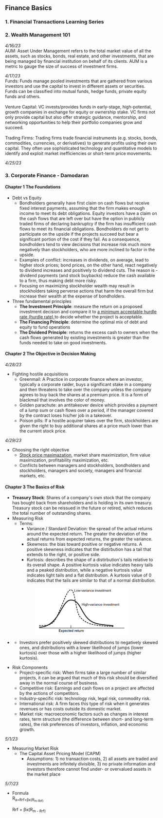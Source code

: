 ## Finance Basics

### 1. Financial Transactions Learning Series

### 2. Wealth Management 101 <br>
*4/16/23* <br>
AUM: Asset Under Management refers to the total market value of all the assets, such as stocks, bonds, real estate, and other investments, that are being managed by financial institution on behalf of its clients. AUM is a metric to gauge the size of success of investment firms.

*4/17/23* <br>
Funds: Funds manage pooled investments that are gathered from various investors and use the capital to invest in different assets or securities. Funds can be classified into mutual funds, hedge funds, private equity funds and others. <br> <br>
Venture Capital: VC invests/provides funds in early-stage, high-potential, growth companies in exchange for equity or ownership stake. VC firms not only provide capital but also offer strategic guidance, mentorship, and networking opportunities to help their portfolio companies grow and succeed. <br><br>
Trading Firms: Trading firms trade financial instruments (e.g. stocks, bonds, commodities, currencies, or derivatives) to generate profits using their own capital. They often use sophisticated technology and quantitative models to identify and exploit market inefficiencies or short-term price movements. <br>

*4/25/23*
### 3. Corporate Finance - Damodaran
#### Chapter 1 The Foundations
* Debt vs Equity <br/>
  - Bondholders generally have first claim on cash flows but receive fixed interest payments, assuming that the firm makes enough income to meet its debt obligations. Equity investors have a claim on the cash flows that are left over but have the option in publicly traded firms of declaring bankruptcy if the firm has insufficient cash flows to meet its financial obligations. Bondholders do not get to participate on the upside if the projects succeed but bear a significant portion of the cost if they fail. As a consequence, bondholders tend to view decisions that increase risk much more negatively than stockholders, who are more inclined to factor
in the upside.
  - Examples of conflict: increases in dividends, on average, lead to higher stock prices; bond prices, on the other hand, react negatively to dividend increases and positively to dividend cuts. The reason is - dividend payments (and stock buybacks) reduce the cash available to a firm, thus making debt more risky.
  - Focusing on maximizing stockholder wealth may result in stockholders taking perverse actions that harm the overall firm but increase their wealth at the expense of bondholders.
* Three fundamental principles
  - __The Investment Principle__: measure the return on a proposed investment decision and compare it to <ins> a minimum acceptable hurdle rate (hurdle rate) </ins> to decide whether the project is acceptable.
  - __The Financing Principle__: determine the optimal mix of debt and equity to fund operations
  - __The Dividend Principle__: returns the excess cash to owners when the cash flows generated by existing investments is greater than the funds needed to take on good investments.
#### Chapter 2 The Objective in Decision Making
*4/28/23* <br/>
* Fighting hostile acquisitions
  - Greenmail: A Practice in corporate finance where an investor, typically a corporate raider, buys a significant stake in a company and then threatens to take over the company unless the company agrees to buy back the shares at a premium price. It is a form of blackmail that involves the color of money.
  - Golden parachute: an antitakeover device which provides a payment of a lump sum or cash flows over a period, if the manager covered by the contract loses his/her job in a takeover.
  - Poison pills: If a hostile acquirer takes over the firm, stockholders are given the right to buy additional shares at a price much lower than the current stock price. <br/>

*4/29/23*
* Choosing the right objective
  - <ins> Stock price maximazation</ins>, market share maximization, firm value maximization, profitability maximization, etc.
  - Confilcts between managers and stockholders, bondholders and stockholders, managers and society, managers and financial markets, etc. 
#### Chapter 3 The Basics of Risk
* __Treasury Stock__: Shares of a company's own stock that the company has bought back from shareholders and is holding in its own treasury. Treasury stock can be reissued in the future or retired, which reduces the total number of outstanding shares.
* Measuring Risk
  - Terms:
    - Variance / Standard Deviation: the spread of the actual returns around the expected return. The greater the deviation of the actual returns from expected returns, the greater the variance.
    - Skewness: the bias toward positive or negative returns. A positive skewness indicates that the distirbution has a tail that extends to the right, or positive side.
    - Kurtosis: describes the shape of a distirbution's tails relative to its overall shape. A positive kurtosis value indicates heavy tails and a peaked distribution, while a negative kurtosis value indicates light tails and a flat distribution. A kurtosis value of 0 indicates that the tails are similar to that of a normal distribution.

<p align="center">
  <img src="screenshots/return-variance.PNG" alt="Return and Variance" width="300">
</p>

  -
    - Investors prefer positively skewed distributions to negatively skewed ones, and distributions with a lower likelihood of jumps (lower kurtosis) over those with a higher likelihood of jumps (higher kurtosis).
* Risk Components
  - Project-specific risk: When firms take a large number of similar projects, it can be argued that much of this risk should be diversified away in the normal course of business.
  - Competitive risk: Earnings and cash flows on a project are affected by the actions of competitors.
  - Industry-specific risk: technology risk, legal risk, commodity risk.
  - International risk: A firm faces this type of risk when it generates revenues or has costs outside its domestic market.
  - Market risk: macroeconomic factors such as changes in interest rates, term structure (the difference between short- and long-term rates), the risk preferences of investors, inflation, and economic growth. <br/>

*5/1/23*
* Measuring Market Risk
  - The Capital Asset Pricing Model (CAPM)
    - Assumptions: 1) no transaction costs, 2) all assets are traded and investments are infinitely divisible, 3) no private information and investors therefore cannot find under- or overvalued assets in the market place

*5/7/23* <br/>
* Formula <br/>
  R<sub>a=Rrf+&beta;x(R<sub>m-Rrf) 
  
  
  Rrf + &beta;x(R<sub>m - Rrf)
